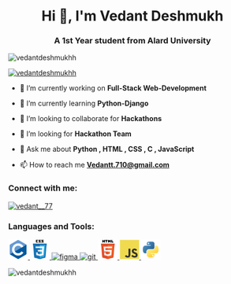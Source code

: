 <h1 align="center">Hi 👋, I'm Vedant Deshmukh</h1>
<h3 align="center">A 1st Year student from Alard University</h3>

<p align="left"> <img src="https://komarev.com/ghpvc/?username=vedantdeshmukhh&label=Profile%20views&color=0e75b6&style=flat" alt="vedantdeshmukhh" /> </p>

<p align="left"> <a href="https://github.com/ryo-ma/github-profile-trophy"><img src="https://github-profile-trophy.vercel.app/?username=vedantdeshmukhh" alt="vedantdeshmukhh" /></a> </p>

- 🔭 I’m currently working on **Full-Stack Web-Development**

- 🌱 I’m currently learning **Python-Django**

- 👯 I’m looking to collaborate for **Hackathons**

- 🤝 I’m looking for **Hackathon Team**

- 💬 Ask me about **Python , HTML , CSS , C , JavaScript**

- 📫 How to reach me **Vedantt.710@gmail.com**

<h3 align="left">Connect with me:</h3>
<p align="left">
<a href="https://instagram.com/vedant__77" target="blank"><img align="center" src="https://raw.githubusercontent.com/rahuldkjain/github-profile-readme-generator/master/src/images/icons/Social/instagram.svg" alt="vedant__77" height="30" width="40" /></a>
</p>

<h3 align="left">Languages and Tools:</h3>
<p align="left"> <a href="https://www.cprogramming.com/" target="_blank" rel="noreferrer"> <img src="https://raw.githubusercontent.com/devicons/devicon/master/icons/c/c-original.svg" alt="c" width="40" height="40"/> </a> <a href="https://www.w3schools.com/css/" target="_blank" rel="noreferrer"> <img src="https://raw.githubusercontent.com/devicons/devicon/master/icons/css3/css3-original-wordmark.svg" alt="css3" width="40" height="40"/> </a> <a href="https://www.figma.com/" target="_blank" rel="noreferrer"> <img src="https://www.vectorlogo.zone/logos/figma/figma-icon.svg" alt="figma" width="40" height="40"/> </a> <a href="https://git-scm.com/" target="_blank" rel="noreferrer"> <img src="https://www.vectorlogo.zone/logos/git-scm/git-scm-icon.svg" alt="git" width="40" height="40"/> </a> <a href="https://www.w3.org/html/" target="_blank" rel="noreferrer"> <img src="https://raw.githubusercontent.com/devicons/devicon/master/icons/html5/html5-original-wordmark.svg" alt="html5" width="40" height="40"/> </a> <a href="https://developer.mozilla.org/en-US/docs/Web/JavaScript" target="_blank" rel="noreferrer"> <img src="https://raw.githubusercontent.com/devicons/devicon/master/icons/javascript/javascript-original.svg" alt="javascript" width="40" height="40"/> </a> <a href="https://www.python.org" target="_blank" rel="noreferrer"> <img src="https://raw.githubusercontent.com/devicons/devicon/master/icons/python/python-original.svg" alt="python" width="40" height="40"/> </a> </p>

<p><img align="center" src="https://github-readme-stats.vercel.app/api/top-langs?username=vedantdeshmukhh&show_icons=true&locale=en&layout=compact" alt="vedantdeshmukhh" /></p>
